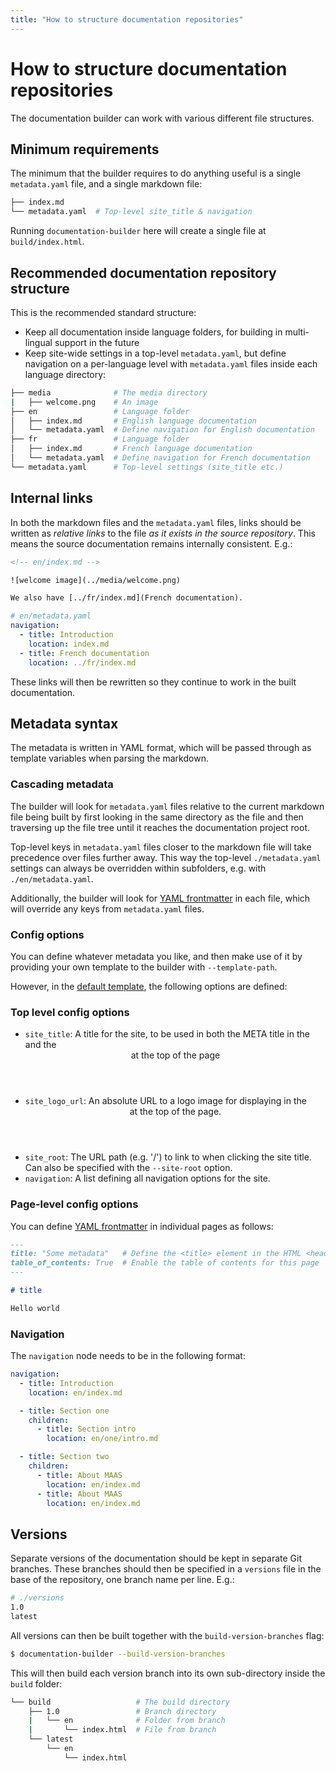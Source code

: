 ```yaml
---
title: "How to structure documentation repositories"
---
```


# How to structure documentation repositories

The documentation builder can work with various different file structures.

## Minimum requirements

The minimum that the builder requires to do anything useful is a single
`metadata.yaml` file, and a single markdown file:

``` bash
├── index.md
└── metadata.yaml  # Top-level site_title & navigation
```

Running `documentation-builder` here will create a single file at
`build/index.html`.

## Recommended documentation repository structure

This is the recommended standard structure:

- Keep all documentation inside language folders, for building in multi-lingual
  support in the future
- Keep site-wide settings in a top-level `metadata.yaml`, but define navigation
  on a per-language level with `metadata.yaml` files inside each language directory:

``` bash
├── media              # The media directory
|   ├── welcome.png    # An image
├── en                 # Language folder
│   ├── index.md       # English language documentation
│   └── metadata.yaml  # Define navigation for English documentation
├── fr                 # Language folder
│   ├── index.md       # French language documentation
│   └── metadata.yaml  # Define navigation for French documentation
└── metadata.yaml      # Top-level settings (site_title etc.)
```

## Internal links

In both the markdown files and the `metadata.yaml` files, links should be
written as *relative links* to the file *as it exists in the source repository*.
This means the source documentation remains internally consistent. E.g.:

``` html
<!-- en/index.md -->

![welcome image](../media/welcome.png)

We also have [../fr/index.md](French documentation).
```

``` yaml
# en/metadata.yaml
navigation:
  - title: Introduction
    location: index.md
  - title: French documentation
    location: ../fr/index.md
```

These links will then be rewritten so they continue to work in the built
documentation.

## Metadata syntax

The metadata is written in YAML format, which will be passed through as template
variables when parsing the markdown.

### Cascading metadata

The builder will look for `metadata.yaml` files relative to the current
markdown file being built by first looking in the same directory as the file
and then traversing up the file tree until it reaches the documentation project
root.

Top-level keys in `metadata.yaml` files closer to the markdown file will take
precedence over files further away. This way the top-level `./metadata.yaml`
settings can always be overridden within subfolders, e.g. with `./en/metadata.yaml`.

Additionally, the builder will look for [YAML frontmatter](https://jekyllrb.com/docs/frontmatter/)
in each file, which will override any keys from `metadata.yaml` files.

### Config options

You can define whatever metadata you like, and then make use of it by
providing your own template to the builder with `--template-path`.

However, in the [default template](https://github.com/CanonicalLtd/documentation-builder/blob/master/ubuntudesign/documentation_builder/resources/template.html), the following options are defined:

### Top level config options

- `site_title`: A title for the site, to be used in both the META title
  in the <head> and the <header> at the top of the page
- `site_logo_url`: An absolute URL to a logo image for displaying in the
  <header> at the top of the page.
- `site_root`: The URL path (e.g. '/') to link to when clicking the site title.
  Can also be specified with the `--site-root` option.
- `navigation`: A list defining all navigation options for the site.

### Page-level config options

You can define [YAML frontmatter](https://jekyllrb.com/docs/frontmatter/)
in individual pages as follows:

``` markdown
---
title: "Some metadata"   # Define the <title> element in the HTML <head>
table_of_contents: True  # Enable the table of contents for this page
---

# title

Hello world
```

### Navigation

The `navigation` node needs to be in the following format:

``` yaml
navigation:
  - title: Introduction
    location: en/index.md

  - title: Section one
    children:
      - title: Section intro
        location: en/one/intro.md

  - title: Section two
    children:
      - title: About MAAS
        location: en/index.md
      - title: About MAAS
        location: en/index.md
```

## Versions

Separate versions of the documentation should be kept in separate Git
branches. These branches should then be specified in a `versions` file in the
base of the repository, one branch name per line. E.g.:

``` bash
# ./versions
1.0
latest
```

All versions can then be built together with the `build-version-branches` flag:

``` bash
$ documentation-builder --build-version-branches
```

This will then build each version branch into its own sub-directory inside the
`build` folder:

``` bash
└── build                   # The build directory
    ├── 1.0                 # Branch directory
    |   └── en              # Folder from branch
    |       └── index.html  # File from branch
    └── latest
        └── en
            └── index.html
```
